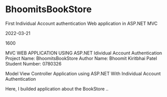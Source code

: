 # BhoomitsBookStore
First Individual Account authentication Web application in ASP.NET MVC 

2022-03-21

1600

MVC WEB APPLICATION USING ASP.NET Idividual Account Authentication 
Project Name: BhoomitsBookStore 
Author Name: Bhoomit Kiritbhai Patel
Student Number: 0780326

Model View Controller Application using ASP.NET With Individual Account Authentication

Here, I builded application about the BookStore ..
